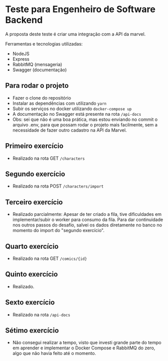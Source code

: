 # Teste para Engenheiro de Software Backend

A proposta deste teste é criar uma integração com a API da marvel.

Ferramentas e tecnologias utilizadas:
- NodeJS
- Express
- RabbitMQ (mensageria)
- Swagger (documentação)

## Para rodar o projeto
   - Fazer o clone do repositório 
   - Instalar as dependências com utilizando `yarn`
   - Subir os serviços no docker utilizando `docker-compose up`
   - A documentação no Swagger está presente na rota `/api-docs`
   - Obs: sei que não é uma boa prática, mas estou enviando no commit o arquivo .env, para que possam rodar o projeto mais facilmente, sem a necessidade de fazer outro cadastro na API da Marvel.

## Primeiro exercício

  - Realizado na rota GET `/characters`

## Segundo exercício

 - Realizado na rota POST `/characters/import`

## Terceiro exercício

   - Realizado parcialmente: Apesar de ter criado a fila, tive dificuldades em implementar/subir o worker para consumo da fila. Para dar continuidade nos outros passos do desafio, salvei os dados diretamente no banco no momento do import do "segundo exercício".

## Quarto exercício

   - Realizado na rota GET `/comics/{id}`

## Quinto exercício

  - Realizado.

  ## Sexto exercício

  - Realizado na rota `/api-docs`

## Sétimo exercício

  - Não consegui realizar a tempo, visto que investi grande parte do tempo em aprender e implementar o Docker Compose e RabbitMQ do zero, algo que não havia feito até o momento.
